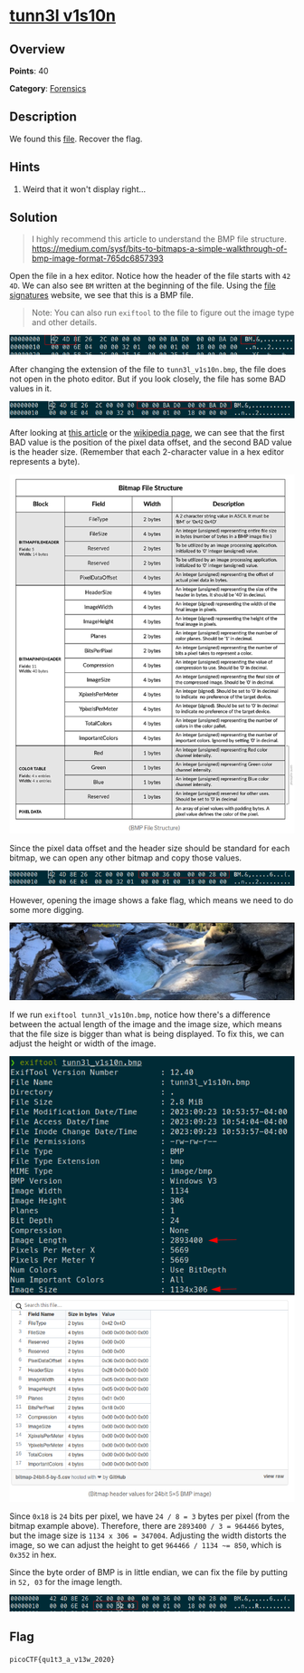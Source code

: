 # [tunn3l v1s10n](https://play.picoctf.org/practice/challenge/112)

## Overview

**Points**: 40

**Category**: [Forensics](../)

## Description

We found this [file](./tunn3l\_v1s10n). Recover the flag.

## Hints

1. Weird that it won't display right...

## Solution

> I highly recommend this article to understand the BMP file structure. https://medium.com/sysf/bits-to-bitmaps-a-simple-walkthrough-of-bmp-image-format-765dc6857393

Open the file in a hex editor. Notice how the header of the file starts with `42 4D`. We can also see `BM` written at the beginning of the file. 
Using the [file signatures](https://www.garykessler.net/library/file_sigs.html) website, we see that this is a BMP file. 
> Note: You can also run `exiftool` to the file to figure out the image type and other details.

![bmp header](./bmp_header.png)

After changing the extension of the file to `tunn3l_v1s10n.bmp`, the file does not open in the photo editor. But if you look closely, the file has some BAD values in it.

![bad values](./bad_values.png)

After looking at [this article](https://medium.com/sysf/bits-to-bitmaps-a-simple-walkthrough-of-bmp-image-format-765dc6857393) or the [wikipedia page](https://en.wikipedia.org/wiki/BMP_file_format), we can see that the first BAD value is the position of the pixel data offset, and the second BAD value is the header size. (Remember that each 2-character value in a hex editor represents a byte).

![bmp file structure](./bmp_file_structure.png)

Since the pixel data offset and the header size should be standard for each bitmap, we can open any other bitmap and copy those values.

![fixed header](./fixed_header.png)


However, opening the image shows a fake flag, which means we need to do some more digging.

![fake flag](./fake_flag.png)

If we run `exiftool tunn3l_v1s10n.bmp`, notice how there's a difference between the actual length of the image and the image size, which means that the file size is bigger than what is being displayed. To fix this, we can adjust the height or width of the image. 

![file size](./file_size.png)
![bitmap example](./bitmap_example.png)

Since `0x18` is `24` bits per pixel, we have `24 / 8 = 3` bytes per pixel (from the bitmap example above). Therefore, there are `2893400 / 3 = 964466` bytes, but the image size is `1134 x 306 = 347004`. Adjusting the width distorts the image, so we can adjust the height to get `964466 / 1134 ~= 850`, which is `0x352` in hex.

Since the byte order of BMP is in little endian, we can fix the file by putting in `52, 03` for the image length.

![fixed file](./fixed_file.png)

## Flag

`picoCTF{qu1t3_a_v13w_2020}`